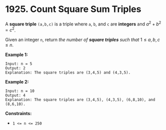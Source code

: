 # 1925. Count Square Sum Triples

A **square triple** `(a,b,c)` is a triple where `a`, `b`, and `c` are **integers** and $a^2 + b^2 = c^2$.

Given an integer `n`, return *the number of **square triples** such that* $1 \le a, b, c \le n$.

**Example 1:**

```()
Input: n = 5
Output: 2
Explanation: The square triples are (3,4,5) and (4,3,5).
```

**Example 2:**

```()
Input: n = 10
Output: 4
Explanation: The square triples are (3,4,5), (4,3,5), (6,8,10), and (8,6,10).
```

**Constraints:**

- `1 <= n <= 250`
